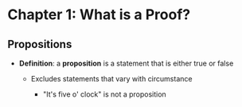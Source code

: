# Chapter 1: What is a Proof?

## Propositions

* **Definition**: a **proposition** is a statement that is either true or false
  
  * Excludes statements that vary with circumstance
    
    * "It's five o' clock" is not a proposition
